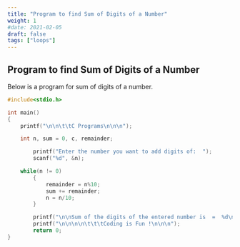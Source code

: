 ```yaml
---
title: "Program to find Sum of Digits of a Number"
weight: 1
#date: 2021-02-05
draft: false
tags: ["loops"]
---
```


## Program to find Sum of Digits of a Number

Below is a program for sum of digits of a number.

```c
#include<stdio.h>

int main()
{
	printf("\n\n\t\tC Programs\n\n\n");

	int n, sum = 0, c, remainder;

    	printf("Enter the number you want to add digits of:  ");
    	scanf("%d", &n);

	while(n != 0)
    	{
        	remainder = n%10;
        	sum += remainder;
        	n = n/10;
    	}

    	printf("\n\nSum of the digits of the entered number is  =  %d\n\n", sum);
    	printf("\n\n\n\n\t\t\tCoding is Fun !\n\n\n");
    	return 0;
}
```
